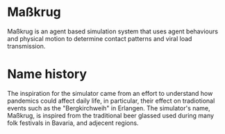 # Maßkrug
Maßkrug is an agent based simulation system that uses agent behaviours and physical motion to determine contact patterns and viral load transmission. 

# Name history
The inspiration for the simulator came from an effort to understand how pandemics could affect daily life, in particular, their effect on tradiotional events such as the "Bergkirchweih" in Erlangen. The simulator's name, Maßkrug, is inspired from the traditional beer glassed used during many folk festivals in Bavaria, and adjecent regions. 
